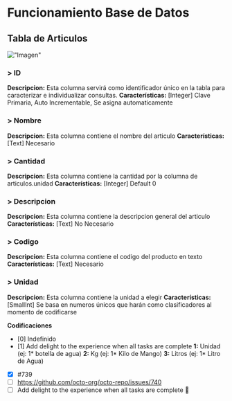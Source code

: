 # Funcionamiento Base de Datos

## Tabla de Articulos
!["Imagen"](https://i.imgur.com/MCebcZt.png)
### > ID

**Descripcion:** Esta columna servirá como identificador único en la tabla para caracterizar e individualizar consultas. 
**Características:** [Integer] Clave Primaria, Auto Incrementable, Se asigna automaticamente


### > Nombre

**Descripcion:** Esta columna contiene el nombre del articulo
**Características:** [Text] Necesario


### > Cantidad

**Descripcion:** Esta columna contiene la cantidad por la columna de articulos.unidad
**Características:** [Integer] Default 0


### > Descripcion

**Descripcion:** Esta columna contiene la descripcion general del articulo
**Características:** [Text] No Necesario


### > Codigo

**Descripcion:** Esta columna contiene el codigo del producto en texto
**Características:** [Text] Necesario


### > Unidad

**Descripcion:** Esta columna contiene la unidad a elegir
**Características:** [SmallInt] Se basa en numeros únicos que harán como clasificadores al momento de codificarse

**Codificaciones**
- [0] Indefinido
- [1] Add delight to the experience when all tasks are complete
**1:** Unidad (ej: 1* botella de agua)
**2:** Kg (ej: 1* Kilo de Mango)
**3:** Litros (ej: 1* Litro de Agua)
- [x] #739
- [ ] https://github.com/octo-org/octo-repo/issues/740
- [ ] Add delight to the experience when all tasks are complete :tada: